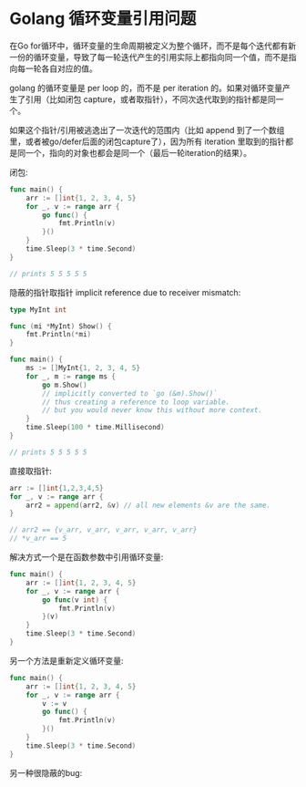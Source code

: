 # Golang 循环变量引用问题

在Go for循环中，循环变量的生命周期被定义为整个循环，而不是每个迭代都有新一份的循环变量，导致了每一轮迭代产生的引用实际上都指向同一个值，而不是指向每一轮各自对应的值。

golang 的循环变量是 per loop 的，而不是 per iteration 的。如果对循环变量产生了引用（比如闭包 capture，或者取指针），不同次迭代取到的指针都是同一个。

如果这个指针/引用被逃逸出了一次迭代的范围内（比如 append 到了一个数组里，或者被go/defer后面的闭包capture了），因为所有 iteration 里取到的指针都是同一个，指向的对象也都会是同一个（最后一轮iteration的结果）。

闭包:
```GO
func main() {
	arr := []int{1, 2, 3, 4, 5}
	for _, v := range arr {
		go func() {
			fmt.Println(v)
		}()
	}
	time.Sleep(3 * time.Second)
}

// prints 5 5 5 5 5
```

隐蔽的指针取指针 implicit reference due to receiver mismatch:
```GO
type MyInt int

func (mi *MyInt) Show() {
	fmt.Println(*mi)
}

func main() {
	ms := []MyInt{1, 2, 3, 4, 5}
	for _, m := range ms {
		go m.Show()
		// implicitly converted to `go (&m).Show()`
		// thus creating a reference to loop variable.
		// but you would never know this without more context.
	}
	time.Sleep(100 * time.Millisecond)
}

// prints 5 5 5 5 5
```

直接取指针:
```GO
arr := []int{1,2,3,4,5}
for _, v := range arr {
	arr2 = append(arr2, &v) // all new elements &v are the same.
}

// arr2 == {v_arr, v_arr, v_arr, v_arr, v_arr}
// *v_arr == 5
```

解决方式一个是在函数参数中引用循环变量:
```GO
func main() {
	arr := []int{1, 2, 3, 4, 5}
	for _, v := range arr {
		go func(v int) {
			fmt.Println(v)
		}(v)
	}
	time.Sleep(3 * time.Second)
}
```

另一个方法是重新定义循环变量:
```GO
func main() {
	arr := []int{1, 2, 3, 4, 5}
	for _, v := range arr {
		v := v
		go func() {
			fmt.Println(v)
		}()
	}
	time.Sleep(3 * time.Second)
}
```

另一种很隐蔽的bug:
